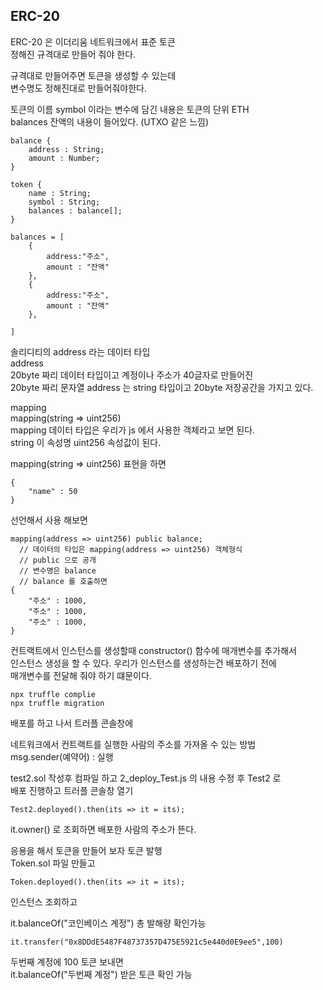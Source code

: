 ## ERC-20
ERC-20 은 이더리움 네트워크에서 표준 토큰  
정해진 규격대로 만들어 줘야 한다.  

규격대로 만들어주면 토큰을 생성할 수 있는데  
변수명도 정해진대로 만들어줘야한다.  

토큰의 이름 symbol 이라는 변수에 담긴 내용은 토큰의 단위 ETH  
balances 잔액의 내용이 들어있다. (UTXO 같은 느낌)  
```
balance {
    address : String;
    amount : Number;
}

token {
    name : String;
    symbol : String;
    balances : balance[];
}

balances = [
    {
        address:"주소",
        amount : "잔액"
    },
    {
        address:"주소",
        amount : "잔액"
    },
   
]

```

솔리디티의 address 라는 데이터 타입   
address  
20byte 짜리 데이터 타입이고 계정이나 주소가 40글자로 만들어진  
20byte 짜리 문자열 address 는 string 타입이고 20byte 저장공간을 가지고 있다.  

mapping  
mapping(string => uint256)  
mapping 데이터 타입은 우리가 js 에서 사용한 객체라고 보면 된다.  
string 이 속성명 uint256 속성값이 된다.  

mapping(string => uint256) 표현을 하면 
```
{
    "name" : 50
}
```

선언해서 사용 해보면   
```
mapping(address => uint256) public balance;  
  // 데이터의 타입은 mapping(address => uint256) 객체형식
  // public 으로 공개
  // 변수명은 balance
  // balance 를 호출하면
{
    "주소" : 1000,
    "주소" : 1000,
    "주소" : 1000,
}
```

컨트랙트에서 인스턴스를 생성할때 constructor() 함수에 매개변수를 추가해서  
인스턴스 생성을 할 수 있다. 우리가 인스턴스를 생성하는건 배포하기 전에   
매개변수를 전달해 줘야 하기 떄문이다.  
```
npx truffle complie  
npx truffle migration  
```
배포를 하고 나서 트러플 콘솔창에  

네트워크에서 컨트랙트를 실행한 사람의 주소를 가져올 수 있는 방법  
msg.sender(예약어) : 실행  

test2.sol 작성후 컴파일 하고 2_deploy_Test.js 의 내용 수정 후 Test2 로  
배포 진행하고 트러플 콘솔창 열기 
``` 
Test2.deployed().then(its => it = its);  
```
it.owner() 로 조회하면 배포한 사람의 주소가 뜬다.    

응용을 해서 토큰을 만들어 보자 토큰 발행  
Token.sol 파일 만들고  
```
Token.deployed().then(its => it = its);
```
인스턴스 조회하고  

it.balanceOf("코인베이스 계정") 총 발해량 확인가능  
```
it.transfer("0x8DDdE5487F48737357D475E5921c5e440d0E9ee5",100)
```
두번째 계정에 100 토큰 보내면  
it.balanceOf("두번째 계정") 받은 토큰 확인 가능  